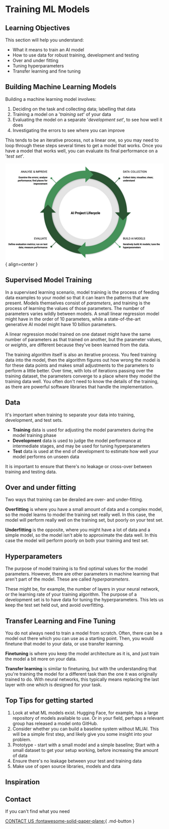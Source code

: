 # Training ML Models

## Learning Objectives

This section will help you understand:

- What it means to train an AI model
- How to use data for robust training, development and testing
- Over and under fitting
- Tuning hyperparameters
- Transfer learning and fine tuning

## Building Machine Learning Models

Building a machine learning model involves:

1. Deciding on the task and collecting data; labelling that data
2. Training a model on a '_training set_' of your data
3. Evaluating the model on a separate '_development set_', to see how well it does
4. Investigating the errors to see where you can improve

This tends to be an iterative process, not a linear one, so you may need to loop through these steps several times to get a model that works. Once you have a model that works well, you can evaluate its final performance on a '_test set_'.

![AI Lifecycle](imgs/ailifecycle.png){ align=center }

## Supervised Model Training
In a supervised learning scenario, model training is the process of feeding data examples to your model so that it can learn the patterns that are present. Models themselves consist of _parameters_, and training is the process of learning the values of those parameters. The number of parameters varies wildly between models. A small linear regression model might have in the order of 10 parameters, while a state-of-the-art generative AI model might have 10 billion parameters. 

A linear regression model trained on one dataset might have the same number of parameters as that trained on another, but the parameter values, or _weights_, are different because they've been learned from the data.


The training algorithm itself is also an iterative process. You feed training data into the model, then the algorithm figures out how wrong the model is for these data points and makes small adjustments to the parameters to perform a little better. Over time, with lots of iterations passing over the training dataset, the parameters converge to a place where they model the training data well. You often don't need to know the details of the training, as there are powerful software libraries that handle the implementation. 




## Data
It's important when training to separate your data into training, development, and test sets.

- **Training** data is used for adjusting the model parameters during the model training phase
- **Development** data is used to judge the model performance at intermediate stages, and may be used for tuning hyperparameters
- **Test** data is used at the end of development to estimate how well your model performs on unseen data

It is important to ensure that there's no leakage or cross-over between training and testing data.


## Over and under fitting

Two ways that training can be derailed are over- and under-fitting.

**Overfitting** is where you have a small amount of data and a complex model, so the model learns to model the training set really well. In this case, the model will perform really well on the training set, but poorly on your test set. 

**Underfitting** is the opposite, where you might have a lot of data and a simple model, so the model isn't able to approximate the data well. In this case the model will perform poorly on both your training and test set. 

## Hyperparameters

The purpose of model training is to find optimal values for the model parameters. However, there are other parameters in machine learning that aren't part of the model. These are called _hyperparameters_.

These might be, for example, the number of layers in your neural network, or the learning rate of your training algorithm. The purpose of a development set is to have data for tuning the hyperparameters. This lets us keep the test set held out, and avoid overfitting.

## Transfer Learning and Fine Tuning
You do not always need to train a model from scratch. Often, there can be a model out there which you can use as a starting point. Then, you would finetune that model to your data, or use transfer learning.

**Finetuning** is where you keep the model architecture as it is, and just train the model a bit more on your data.

**Transfer learning** is similar to finetuning, but with the understanding that you're training the model for a different task than the one it was originally trained to do. With neural networks, this typically means replacing the last layer with one which is designed for your task. 


## Top Tips for getting started

1. Look at what ML models exist. Hugging Face, for example, has a large repository of models available to use. Or in your field, perhaps a relevant group has released a model onto GitHub.
2. Consider whether you can build a baseline system without ML/AI. This will be a simple first step, and likely give you some insight into your problem. 
3. Prototype - start with a small model and a simple baseline; Start with a small dataset to get your setup working, before increasing the amount of data
4. Ensure there's no leakage between your test and training data
5. Make use of open source libraries, models and data

## Inspiration


## Contact

If you can't find what you need

[CONTACT US :fontawesome-solid-paper-plane:](mailto:accelerate-mle@cst.cam.ac.uk){ .md-button }



